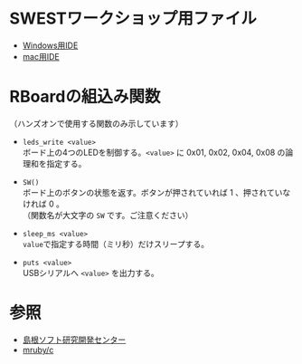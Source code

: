 
# SWESTワークショップ用ファイル

- [Windows用IDE](https://github.com/kaz0505/swest_dist/blob/master/mrubyc_ide1.0_win%EF%BC%88%E9%85%8D%E5%B8%83%E7%94%A8%EF%BC%89.zip)
- [mac用IDE](https://github.com/kaz0505/swest_dist/blob/master/mrubyc_ide1.0_mac%EF%BC%88%E9%85%8D%E5%B8%83%E7%94%A8%EF%BC%89.zip)

# RBoardの組込み関数

（ハンズオンで使用する関数のみ示しています）

- `leds_write <value>`<br/>
ボード上の4つのLEDを制御する。`<value>` に 0x01, 0x02, 0x04, 0x08 の論理和を指定する。

- `SW()`<br/>
ボード上のボタンの状態を返す。ボタンが押されていれば 1 、押されていなければ 0 。<br/>
（関数名が大文字の `SW` です。ご注意ください）

- `sleep_ms <value>`<br/>
`value`で指定する時間（ミリ秒）だけスリープする。

- `puts <value>`<br/>
USBシリアルへ `<value>` を出力する。

# 参照

- [島根ソフト研究開発センター](https://www.s-itoc.jp/activity/research/mrubyc/)
- [mruby/c](https://github.com/mrubyc/mrubyc)
